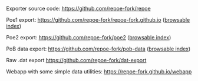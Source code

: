 Exporter source code: https://github.com/repoe-fork/repoe

Poe1 export: https://github.com/repoe-fork/repoe-fork.github.io ([browsable index](repoe-fork.github.io/poe1.html))

Poe2 export: https://github.com/repoe-fork/poe2 ([browsable index](repoe-fork.github.io/poe2))

PoB data export: https://github.com/repoe-fork/pob-data ([browsable index](repoe-fork.github.io/pob-data))

Raw .dat export https://github.com/repoe-fork/dat-export

Webapp with some simple data utilities: https://repoe-fork.github.io/webapp
